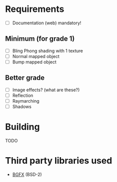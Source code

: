 # Requirements
- [ ] Documentation (web) mandatory!

## Minimum (for grade 1) 
- [ ] Bling Phong shading with 1 texture
- [ ] Normal mapped object
- [ ] Bump mapped object

## Better grade
- [ ] Image effects? (what are these?)
- [ ] Reflection
- [ ] Raymarching
- [ ] Shadows

# Building
TODO

# Third party libraries used
* [BGFX](https://github.com/bkaradzic/bgfx) (BSD-2)
